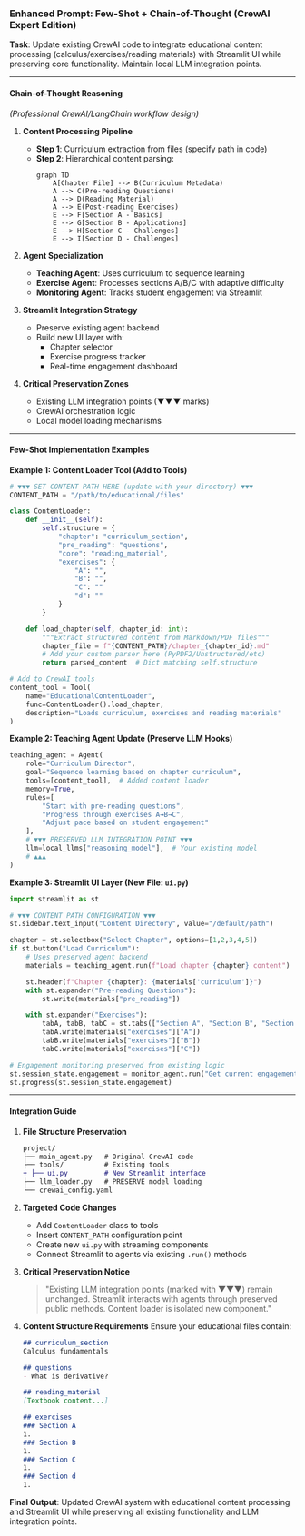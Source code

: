 ### Enhanced Prompt: Few-Shot + Chain-of-Thought (CrewAI Expert Edition)

**Task**: Update existing CrewAI code to integrate educational content processing (calculus/exercises/reading materials) with Streamlit UI while preserving core functionality. Maintain local LLM integration points.

---

#### **Chain-of-Thought Reasoning**
*(Professional CrewAI/LangChain workflow design)*
1. **Content Processing Pipeline**
   - **Step 1**: Curriculum extraction from files (specify path in code)
   - **Step 2**: Hierarchical content parsing:
     ```mermaid
     graph TD
         A[Chapter File] --> B(Curriculum Metadata)
         A --> C(Pre-reading Questions)
         A --> D(Reading Material)
         A --> E(Post-reading Exercises)
         E --> F[Section A - Basics]
         E --> G[Section B - Applications]
         E --> H[Section C - Challenges]
         E --> I[Section D - Challenges]
     ```

2. **Agent Specialization**
   - **Teaching Agent**: Uses curriculum to sequence learning
   - **Exercise Agent**: Processes sections A/B/C with adaptive difficulty
   - **Monitoring Agent**: Tracks student engagement via Streamlit

3. **Streamlit Integration Strategy**
   - Preserve existing agent backend
   - Build new UI layer with:
     - Chapter selector
     - Exercise progress tracker
     - Real-time engagement dashboard

4. **Critical Preservation Zones**
   - Existing LLM integration points (▼▼▼ marks)
   - CrewAI orchestration logic
   - Local model loading mechanisms

---

#### **Few-Shot Implementation Examples**

**Example 1: Content Loader Tool (Add to Tools)**
```python
# ▼▼▼ SET CONTENT PATH HERE (update with your directory) ▼▼▼
CONTENT_PATH = "/path/to/educational/files"

class ContentLoader:
    def __init__(self):
        self.structure = {
            "chapter": "curriculum_section",
            "pre_reading": "questions",
            "core": "reading_material",
            "exercises": {
                "A": "",
                "B": "",
                "C": ""
                "d": ""
            }
        }

    def load_chapter(self, chapter_id: int):
        """Extract structured content from Markdown/PDF files"""
        chapter_file = f"{CONTENT_PATH}/chapter_{chapter_id}.md"
        # Add your custom parser here (PyPDF2/Unstructured/etc)
        return parsed_content  # Dict matching self.structure

# Add to CrewAI tools
content_tool = Tool(
    name="EducationalContentLoader",
    func=ContentLoader().load_chapter,
    description="Loads curriculum, exercises and reading materials"
)
```

**Example 2: Teaching Agent Update (Preserve LLM Hooks)**
```python
teaching_agent = Agent(
    role="Curriculum Director",
    goal="Sequence learning based on chapter curriculum",
    tools=[content_tool],  # Added content loader
    memory=True,
    rules=[
        "Start with pre-reading questions",
        "Progress through exercises A→B→C",
        "Adjust pace based on student engagement"
    ],
    # ▼▼▼ PRESERVED LLM INTEGRATION POINT ▼▼▼
    llm=local_llms["reasoning_model"],  # Your existing model
    # ▲▲▲
)
```

**Example 3: Streamlit UI Layer (New File: `ui.py`)**
```python
import streamlit as st

# ▼▼▼ CONTENT PATH CONFIGURATION ▼▼▼
st.sidebar.text_input("Content Directory", value="/default/path")

chapter = st.selectbox("Select Chapter", options=[1,2,3,4,5])
if st.button("Load Curriculum"):
    # Uses preserved agent backend
    materials = teaching_agent.run(f"Load chapter {chapter} content")

    st.header(f"Chapter {chapter}: {materials['curriculum']}")
    with st.expander("Pre-reading Questions"):
        st.write(materials["pre_reading"])

    with st.expander("Exercises"):
        tabA, tabB, tabC = st.tabs(["Section A", "Section B", "Section C"])
        tabA.write(materials["exercises"]["A"])
        tabB.write(materials["exercises"]["B"])
        tabC.write(materials["exercises"]["C"])

# Engagement monitoring preserved from existing logic
st.session_state.engagement = monitor_agent.run("Get current engagement")
st.progress(st.session_state.engagement)
```

---

#### **Integration Guide**
1. **File Structure Preservation**
   ```diff
   project/
   ├── main_agent.py   # Original CrewAI code
   ├── tools/          # Existing tools
   + ├── ui.py         # New Streamlit interface
   ├── llm_loader.py   # PRESERVE model loading
   └── crewai_config.yaml
   ```

2. **Targeted Code Changes**
   - Add `ContentLoader` class to tools
   - Insert `CONTENT_PATH` configuration point
   - Create new `ui.py` with streaming components
   - Connect Streamlit to agents via existing `.run()` methods

3. **Critical Preservation Notice**
   > "Existing LLM integration points (marked with ▼▼▼) remain unchanged. Streamlit interacts with agents through preserved public methods. Content loader is isolated new component."

4. **Content Structure Requirements**
   Ensure your educational files contain:
   ```markdown
   ## curriculum_section
   Calculus fundamentals

   ## questions
   - What is derivative?

   ## reading_material
   [Textbook content...]

   ## exercises
   ### Section A
   1.
   ### Section B
   1.
   ### Section C
   1.
   ### Section d
   1.
   ```

**Final Output**: Updated CrewAI system with educational content processing and Streamlit UI while preserving all existing functionality and LLM integration points.